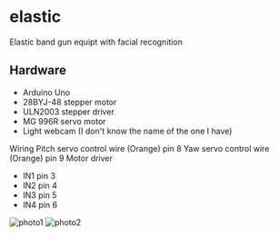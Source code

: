 # elastic
Elastic band gun equipt with facial recognition

## Hardware
- Arduino Uno
- 28BYJ-48 stepper motor
- ULN2003 stepper driver
- MG 996R servo motor
- Light webcam (I don't know the name of the one I have)

Wiring
Pitch servo control wire (Orange) pin 8
Yaw servo control wire (Orange) pin 9
Motor driver 
- IN1 pin 3
- IN2 pin 4
- IN3 pin 5
- IN4 pin 6

![photo1](/images/IMG_20210521_181749.jpg)
![photo2](/images/IMG_20210521_181752.jpg)
